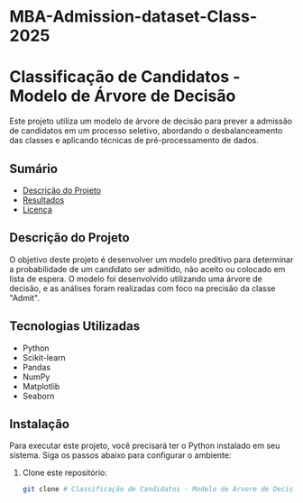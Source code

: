 # MBA-Admission-dataset-Class-2025

# Classificação de Candidatos - Modelo de Árvore de Decisão

Este projeto utiliza um modelo de árvore de decisão para prever a admissão de candidatos em um processo seletivo, abordando o desbalanceamento das classes e aplicando técnicas de pré-processamento de dados.

## Sumário

- [Descrição do Projeto](#descrição-do-projeto)
- [Resultados](#resultados)
- [Licença](#licença)

## Descrição do Projeto

O objetivo deste projeto é desenvolver um modelo preditivo para determinar a probabilidade de um candidato ser admitido, não aceito ou colocado em lista de espera. O modelo foi desenvolvido utilizando uma árvore de decisão, e as análises foram realizadas com foco na precisão da classe "Admit".

## Tecnologias Utilizadas

- Python
- Scikit-learn
- Pandas
- NumPy
- Matplotlib
- Seaborn

## Instalação

Para executar este projeto, você precisará ter o Python instalado em seu sistema. Siga os passos abaixo para configurar o ambiente:

1. Clone este repositório:
   ```bash
   git clone # Classificação de Candidatos - Modelo de Árvore de Decisão

